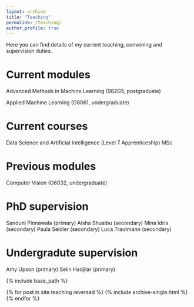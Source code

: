 ```yaml
---
layout: archive
title: "Teaching"
permalink: /teaching/
author_profile: true
---
```


Here you can find details of my current teaching, convening and supervision duties.

Current modules
===

Advanced Methods in Machine Learning (982G5, postgraduate)

Applied Machine Learning (G6061, undergraduate)

Current courses
===

Data Science and Artificial Intelligence (Level 7 Apprenticeship) MSc

Previous modules
===

Computer Vision (G6032, undergraduate)

PhD supervision
===

Sanduni Pinnawala (primary)
Aisha Shuaibu (secondary)
Mina Idris (secondary)
Paula Seidler (secondary)
Luca Trautmann (secondary)

Undergradute supervision
===

Amy Upson (primary)
Selin Hadjilar (primary)

{% include base_path %}

{% for post in site.teaching reversed %}
  {% include archive-single.html %}
{% endfor %}
